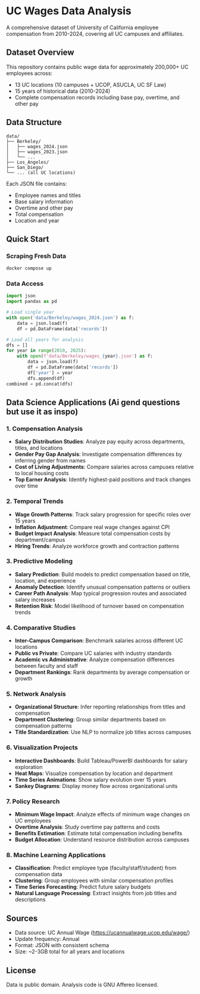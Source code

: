 # UC Wages Data Analysis

A comprehensive dataset of University of California employee compensation from 2010-2024, covering all UC campuses and affiliates.

## Dataset Overview

This repository contains public wage data for approximately 200,000+ UC employees across:
- 13 UC locations (10 campuses + UCOP, ASUCLA, UC SF Law)
- 15 years of historical data (2010-2024)
- Complete compensation records including base pay, overtime, and other pay

## Data Structure

```
data/
├── Berkeley/
│   ├── wages_2024.json
│   ├── wages_2023.json
│   └── ...
├── Los_Angeles/
├── San_Diego/
└── ... (all UC locations)
```

Each JSON file contains:
- Employee names and titles
- Base salary information
- Overtime and other pay
- Total compensation
- Location and year

## Quick Start

### Scraping Fresh Data
```bash
docker compose up
```

### Data Access
```python
import json
import pandas as pd

# Load single year
with open('data/Berkeley/wages_2024.json') as f:
    data = json.load(f)
    df = pd.DataFrame(data['records'])

# Load all years for analysis
dfs = []
for year in range(2010, 2025):
    with open(f'data/Berkeley/wages_{year}.json') as f:
        data = json.load(f)
        df = pd.DataFrame(data['records'])
        df['year'] = year
        dfs.append(df)
combined = pd.concat(dfs)
```

## Data Science Applications (Ai gend questions but use it as inspo)

### 1. Compensation Analysis
- **Salary Distribution Studies**: Analyze pay equity across departments, titles, and locations
- **Gender Pay Gap Analysis**: Investigate compensation differences by inferring gender from names
- **Cost of Living Adjustments**: Compare salaries across campuses relative to local housing costs
- **Top Earner Analysis**: Identify highest-paid positions and track changes over time

### 2. Temporal Trends
- **Wage Growth Patterns**: Track salary progression for specific roles over 15 years
- **Inflation Adjustment**: Compare real wage changes against CPI
- **Budget Impact Analysis**: Measure total compensation costs by department/campus
- **Hiring Trends**: Analyze workforce growth and contraction patterns

### 3. Predictive Modeling
- **Salary Prediction**: Build models to predict compensation based on title, location, and experience
- **Anomaly Detection**: Identify unusual compensation patterns or outliers
- **Career Path Analysis**: Map typical progression routes and associated salary increases
- **Retention Risk**: Model likelihood of turnover based on compensation trends

### 4. Comparative Studies
- **Inter-Campus Comparison**: Benchmark salaries across different UC locations
- **Public vs Private**: Compare UC salaries with industry standards
- **Academic vs Administrative**: Analyze compensation differences between faculty and staff
- **Department Rankings**: Rank departments by average compensation or growth

### 5. Network Analysis
- **Organizational Structure**: Infer reporting relationships from titles and compensation
- **Department Clustering**: Group similar departments based on compensation patterns
- **Title Standardization**: Use NLP to normalize job titles across campuses

### 6. Visualization Projects
- **Interactive Dashboards**: Build Tableau/PowerBI dashboards for salary exploration
- **Heat Maps**: Visualize compensation by location and department
- **Time Series Animations**: Show salary evolution over 15 years
- **Sankey Diagrams**: Display money flow across organizational units

### 7. Policy Research
- **Minimum Wage Impact**: Analyze effects of minimum wage changes on UC employees
- **Overtime Analysis**: Study overtime pay patterns and costs
- **Benefits Estimation**: Estimate total compensation including benefits
- **Budget Allocation**: Understand resource distribution across campuses

### 8. Machine Learning Applications
- **Classification**: Predict employee type (faculty/staff/student) from compensation data
- **Clustering**: Group employees with similar compensation profiles
- **Time Series Forecasting**: Predict future salary budgets
- **Natural Language Processing**: Extract insights from job titles and descriptions

## Sources

- Data source: UC Annual Wage (https://ucannualwage.ucop.edu/wage/)
- Update frequency: Annual
- Format: JSON with consistent schema
- Size: ~2-3GB total for all years and locations

## License

Data is public domain. Analysis code is GNU Affereo licensed.
